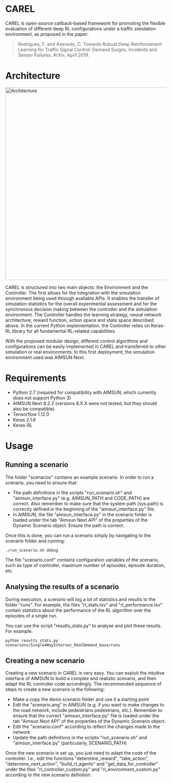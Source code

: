 # CAREL

CAREL is open-source callback-based framework for promoting the flexible evaluation of different deep RL configurations under a traffic simulation environment, as proposed in the paper:

> Rodrigues, F. and Azevedo, C. Towards Robust Deep Reinforcement Learning for Traffic Signal Control: Demand Surges, Incidents and Sensor Failures. ArXiv, April 2019.

# Architecture

<img src="https://github.com/fmpr/CAREL/blob/master/framework.png" alt="Architecture" width="600"/>

CAREL is structured into two main objects: the Environment and the Controller. The first allows for the integration with the simulation environment being used through available APIs. It enables the transfer of simulation statistics for the overall experimental assessment and for the synchronous decision making between the controller and the simulation environment. The Controller handles the learning strategy, neural network architecture, reward function, action space and state space described above. In the current Python implementation, the Controller relies on Keras-RL library for all fundamental RL-related capabilities.

With the proposed modular design, different control algorithms and configurations can be easily implemented in CAREL and transferred to other simulation or real environments. In this first deployment, the simulation environment used was AIMSUN Next.

# Requirements

- Python 2.7 (required for compatibility with AIMSUN, which currently does not support Python 3)
- AIMSUN Next 8.2.2 (versions 8.X.X were not tested, but they should also be compatible)
- Tensorflow 1.12.0
- Keras 2.1.6
- Keras-RL

# Usage

## Running a scenario

The folder "scenarios" contains an example scenario. In order to run a scenario, you need to ensure that:
- The path definitions in the scripts "run_scenario.sh" and "aimsun_interface.py" (e.g. AIMSUN_PATH and CODE_PATH) are correct. Also remember to make sure that the system path (sys.path) is correctly defined in the beginning of the "aimsun_interface.py" file.
- In AIMSUN, the file "aimsun_interface.py" in the scenario folder is loaded under the tab "Aimsun Next API" of the properties of the Dynamic Scenario object. Ensure the path is correct. 

Once this is done, you can run a scenario simply by navigating to the scenario folder and running:

```shell
./run_scenario.sh debug
```

The file "scenario.conf" contains configuration variables of the scenario, such as type of controller, maximum number of episodes, episode duration, etc. 

## Analysing the results of a scenario

During execution, a scenario will log a lot of statistics and results to the folder "runs". For example, the files "rl_stats.tsv" and "rl_performance.tsv" contain statistics about the performance of the RL algorithm over the episodes of a single run. 

You can use the script "results_stats.py" to analyse and plot these results. For example:
```shell
python results_stats.py scenarions/Single4WayIntersec_RealDemand_base/runs
```

## Creating a new scenario

Creating a new scenario in CAREL is very easy. You can exploit the intuitive interface of AIMSUN to build a complex and realistic scenario, and then adapt the RL controller code accordingly. The recommended sequence of steps to create a new scenario is the following:

- Make a copy the demo scenario folder and use it a starting point
- Edit the "scenario.ang" in AIMSUN (e.g. if you want to make changes to the road network, include pedestrians pedestrians, etc.). Remember to ensure that the correct "aimsun_interface.py" file is loaded under the tab "Aimsun Next API" of the properties of the Dynamic Scenario object.
- Edit the "scenario.conf" according to reflect the changes made to the network
- Update the path definitions in the scripts "run_scenario.sh" and "aimsun_interface.py" (particularly, SCENARIO_PATH)

Once the new scenario is set up, you just need to adapt the code of the controller. I.e., edit the functions "determine_reward", "take_action", "determine_next_action", "build_rl_agents" and "get_data_for_controller" under the files "rl_controller_custom.py" and "rl_environment_custom.py" according to the new scenario definition.



